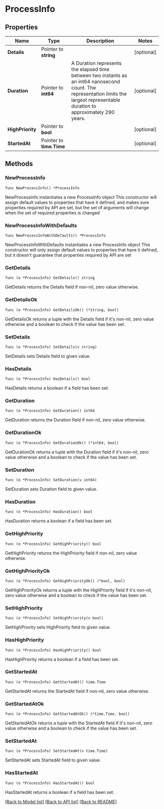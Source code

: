# ProcessInfo

## Properties

Name | Type | Description | Notes
------------ | ------------- | ------------- | -------------
**Details** | Pointer to **string** |  | [optional] 
**Duration** | Pointer to **int64** | A Duration represents the elapsed time between two instants as an int64 nanosecond count. The representation limits the largest representable duration to approximately 290 years. | [optional] 
**HighPriority** | Pointer to **bool** |  | [optional] 
**StartedAt** | Pointer to **time.Time** |  | [optional] 

## Methods

### NewProcessInfo

`func NewProcessInfo() *ProcessInfo`

NewProcessInfo instantiates a new ProcessInfo object
This constructor will assign default values to properties that have it defined,
and makes sure properties required by API are set, but the set of arguments
will change when the set of required properties is changed

### NewProcessInfoWithDefaults

`func NewProcessInfoWithDefaults() *ProcessInfo`

NewProcessInfoWithDefaults instantiates a new ProcessInfo object
This constructor will only assign default values to properties that have it defined,
but it doesn't guarantee that properties required by API are set

### GetDetails

`func (o *ProcessInfo) GetDetails() string`

GetDetails returns the Details field if non-nil, zero value otherwise.

### GetDetailsOk

`func (o *ProcessInfo) GetDetailsOk() (*string, bool)`

GetDetailsOk returns a tuple with the Details field if it's non-nil, zero value otherwise
and a boolean to check if the value has been set.

### SetDetails

`func (o *ProcessInfo) SetDetails(v string)`

SetDetails sets Details field to given value.

### HasDetails

`func (o *ProcessInfo) HasDetails() bool`

HasDetails returns a boolean if a field has been set.

### GetDuration

`func (o *ProcessInfo) GetDuration() int64`

GetDuration returns the Duration field if non-nil, zero value otherwise.

### GetDurationOk

`func (o *ProcessInfo) GetDurationOk() (*int64, bool)`

GetDurationOk returns a tuple with the Duration field if it's non-nil, zero value otherwise
and a boolean to check if the value has been set.

### SetDuration

`func (o *ProcessInfo) SetDuration(v int64)`

SetDuration sets Duration field to given value.

### HasDuration

`func (o *ProcessInfo) HasDuration() bool`

HasDuration returns a boolean if a field has been set.

### GetHighPriority

`func (o *ProcessInfo) GetHighPriority() bool`

GetHighPriority returns the HighPriority field if non-nil, zero value otherwise.

### GetHighPriorityOk

`func (o *ProcessInfo) GetHighPriorityOk() (*bool, bool)`

GetHighPriorityOk returns a tuple with the HighPriority field if it's non-nil, zero value otherwise
and a boolean to check if the value has been set.

### SetHighPriority

`func (o *ProcessInfo) SetHighPriority(v bool)`

SetHighPriority sets HighPriority field to given value.

### HasHighPriority

`func (o *ProcessInfo) HasHighPriority() bool`

HasHighPriority returns a boolean if a field has been set.

### GetStartedAt

`func (o *ProcessInfo) GetStartedAt() time.Time`

GetStartedAt returns the StartedAt field if non-nil, zero value otherwise.

### GetStartedAtOk

`func (o *ProcessInfo) GetStartedAtOk() (*time.Time, bool)`

GetStartedAtOk returns a tuple with the StartedAt field if it's non-nil, zero value otherwise
and a boolean to check if the value has been set.

### SetStartedAt

`func (o *ProcessInfo) SetStartedAt(v time.Time)`

SetStartedAt sets StartedAt field to given value.

### HasStartedAt

`func (o *ProcessInfo) HasStartedAt() bool`

HasStartedAt returns a boolean if a field has been set.


[[Back to Model list]](../README.md#documentation-for-models) [[Back to API list]](../README.md#documentation-for-api-endpoints) [[Back to README]](../README.md)


